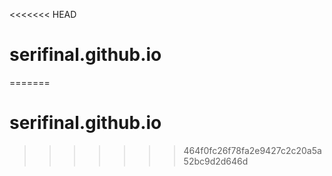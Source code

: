 <<<<<<< HEAD
# serifinal.github.io
=======
# serifinal.github.io
>>>>>>> 464f0fc26f78fa2e9427c2c20a5a52bc9d2d646d
